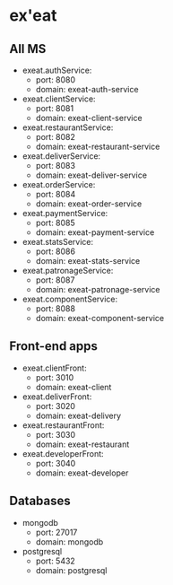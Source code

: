 # ex'eat
## All MS

- exeat.authService: 
  -   port: 8080
  -   domain: exeat-auth-service
- exeat.clientService: 
  -   port: 8081
  -   domain: exeat-client-service
- exeat.restaurantService: 
  -   port: 8082
  -   domain: exeat-restaurant-service
- exeat.deliverService: 
  -   port: 8083
  -   domain: exeat-deliver-service
- exeat.orderService: 
  -   port: 8084
  -   domain: exeat-order-service
- exeat.paymentService: 
  -   port: 8085
  -   domain: exeat-payment-service
- exeat.statsService: 
  -   port: 8086
  -   domain: exeat-stats-service
- exeat.patronageService: 
  -   port: 8087
  -   domain: exeat-patronage-service
- exeat.componentService: 
  -   port: 8088
  -   domain: exeat-component-service

## Front-end apps

- exeat.clientFront: 
  -   port: 3010
  -   domain: exeat-client
- exeat.deliverFront:
  -   port: 3020
  -   domain: exeat-delivery
- exeat.restaurantFront:
  -   port: 3030
  -   domain: exeat-restaurant
- exeat.developerFront:
  -   port: 3040
  -   domain: exeat-developer

## Databases

- mongodb
  -   port: 27017
  -   domain: mongodb
- postgresql
  -   port: 5432
  -   domain: postgresql
